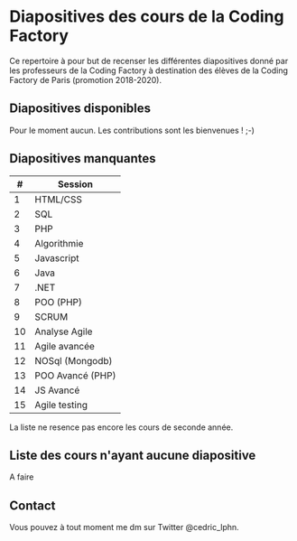 # Diapositives des cours de la Coding Factory

Ce repertoire à pour but de recenser les différentes diapositives donné par les professeurs de la Coding Factory à destination des élèves de la Coding Factory de Paris (promotion 2018-2020).



## Diapositives disponibles

Pour le moment aucun. Les contributions sont les bienvenues ! ;-) 



## Diapositives manquantes

| #  | Session          |
|----|------------------|
| 1  | HTML/CSS         |
| 2  | SQL              |
| 3  | PHP              |
| 4  | Algorithmie      |
| 5  | Javascript       |
| 6  | Java             |
| 7  | .NET             |
| 8  | POO (PHP)        |
| 9  | SCRUM            |
| 10 | Analyse Agile    |
| 11 | Agile avancée    |
| 12 | NOSql (Mongodb)  |
| 13 | POO Avancé (PHP) |
| 14 | JS Avancé        |
| 15 | Agile testing    |

La liste ne resence pas encore les cours de seconde année. 

## Liste des cours n'ayant aucune diapositive

A faire

## Contact

Vous pouvez à tout moment me dm sur Twitter @cedric_lphn.
